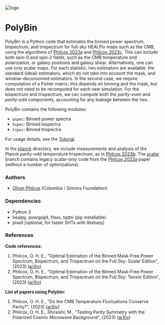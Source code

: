 ![logo](logo.png)

# PolyBin
PolyBin is a Python code that estimates the binned power spectrum, bispectrum, and trispectrum for full-sky HEALPix maps such as the CMB, using the algorithms of [Philcox 2023a](https://arxiv.org/abs/2303.08828) and [Philcox 2023c](https://arxiv.org/abs/2306.03915). This can include both spin-0 and spin-2 fields, such as the CMB temperature and polarization, or galaxy positions and galaxy shear. Alternatively, one can use only scalar maps. For each statistic, two estimators are available: the standard (ideal) estimators, which do not take into account the mask, and window-deconvolved estimators. In the second case, we require computation of a Fisher matrix; this depends on binning and the mask, but does not need to be recomputed for each new simulation. For the bispectrum and trispectrum, we can compute both the *parity-even* and *parity-odd* components, accounting for any leakage between the two.

PolyBin contains the following modules:
- `pspec`: Binned power spectra
- `bspec`: Binned bispectra
- `tspec`: Binned trispectra

For usage details, see the [Tutorial](Tutorial.ipynb). 

In the [planck](planck_public/) directory, we include measurements and analysis of the Planck parity-odd temperature trispectrum, as in [Philcox 2023b](https://arxiv.org/abs/2303.12106). The [scalar](https://github.com/oliverphilcox/PolyBin/tree/scalar) branch contains legacy scalar-only code from the [Philcox 2023a](https://arxiv.org/abs/2303.08828) paper (without a number of optimizations).

### Authors
- [Oliver Philcox](mailto:ohep2@cantab.ac.uk) (Columbia / Simons Foundation)

### Dependencies
- Python 3
- healpy, pywigxjpf, fitsio, tqdm (pip installable)
- pixell [optional, for faster SHTs with libsharp]

### References
**Code references:**
1. Philcox, O. H. E., "Optimal Estimation of the Binned Mask-Free Power Spectrum, Bispectrum, and Trispectrum on the Full Sky: Scalar Edition", (2023) ([arXiv](https://arxiv.org/abs/2303.08828))
2. Philcox, O. H. E., "Optimal Estimation of the Binned Mask-Free Power Spectrum, Bispectrum, and Trispectrum on the Full Sky: Tensor Edition", (2023) ([arXiv](https://arxiv.org/abs/2306.03915))

**List of papers using Polybin:**
1. Philcox, O. H. E., "Do the CMB Temperature Fluctuations Conserve Parity?", (2023) ([arXiv](https://arxiv.org/abs/2303.12106))
2. Philcox, O. H. E., Shiraishi, M., "Testing Parity Symmetry with the Polarized Cosmic Microwave Background", (2023) ([arXiv](http://arxiv.org/abs/2308.03831))
